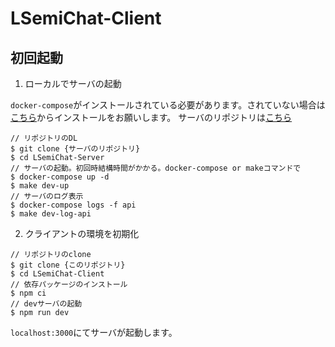 # LSemiChat-Client

## 初回起動

1. ローカルでサーバの起動

`docker-compose`がインストールされている必要があります。されていない場合は[こちら](https://docs.docker.jp/compose/install.html)からインストールをお願いします。
サーバのリポジトリは[こちら](https://github.com/lsemichat/LSemiChat-Server)
```
// リポジトリのDL
$ git clone {サーバのリポジトリ}
$ cd LSemiChat-Server
// サーバの起動。初回時結構時間がかかる。docker-compose or makeコマンドで
$ docker-compose up -d
$ make dev-up
// サーバのログ表示
$ docker-compose logs -f api
$ make dev-log-api
```

2. クライアントの環境を初期化

```
// リポジトリのclone
$ git clone {このリポジトリ}
$ cd LSemiChat-Client
// 依存パッケージのインストール
$ npm ci
// devサーバの起動
$ npm run dev
```

`localhost:3000`にてサーバが起動します。
